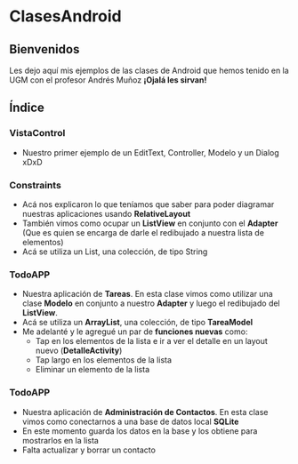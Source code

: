 # ClasesAndroid
## Bienvenidos
Les dejo aquí mis ejemplos de las clases de Android que hemos tenido en la UGM con el profesor Andrés Muñoz  **¡Ojalá les sirvan!**

## Índice
### VistaControl
* Nuestro primer ejemplo de un EditText, Controller, Modelo y un Dialog xDxD

### Constraints
* Acá nos explicaron lo que teníamos que saber para poder diagramar nuestras aplicaciones usando **RelativeLayout**
* También vimos como ocupar un **ListView** en conjunto con el **Adapter** (Que es quien se encarga de darle el redibujado a nuestra lista de elementos)
* Acá se utiliza un List, una colección, de tipo String

### TodoAPP
* Nuestra aplicación de **Tareas**. En esta clase vimos como utilizar una clase **Modelo** en conjunto a nuestro **Adapter** y luego el redibujado del **ListView**. 
* Acá se utiliza un **ArrayList**, una colección, de tipo **TareaModel**
* Me adelanté y le agregué un par de **funciones nuevas** como:
	* Tap en los elementos de la lista e ir a ver el detalle en un layout nuevo (**DetalleActivity**)
	* Tap largo en los elementos de la lista
	* Eliminar un elemento de la lista
	
### TodoAPP

* Nuestra aplicación de **Administración de Contactos**. En esta clase vimos como conectarnos a una base de datos local **SQLite**
* En este momento guarda los datos en la base y los obtiene para mostrarlos en la lista
* Falta actualizar y borrar un contacto